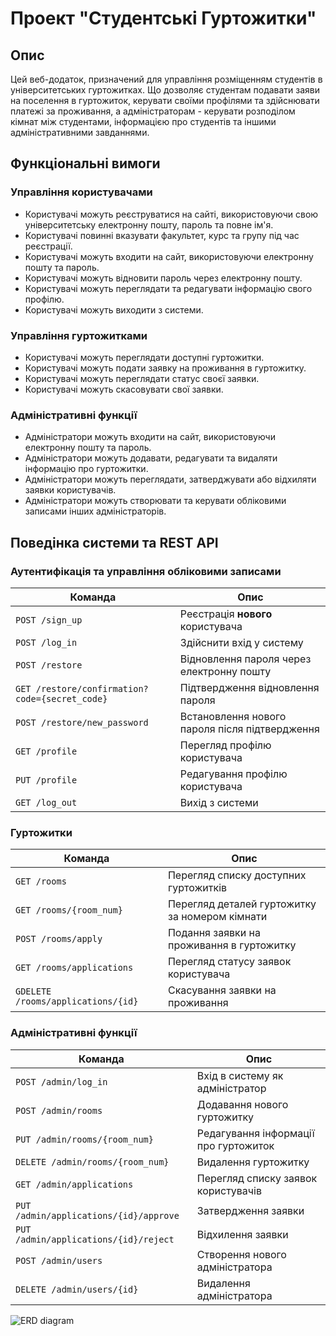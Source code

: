 # Проект "Студентські Гуртожитки"
## Опис
Цей веб-додаток, призначений для управління розміщенням студентів в університетських гуртожитках. Що дозволяє студентам подавати заяви на поселення в гуртожиток, керувати своїми профілями та здійснювати платежі за проживання, а адміністраторам - керувати розподілом кімнат між студентами, інформацією про студентів та іншими адміністративними завданнями.

## Функціональні вимоги
### Управління користувачами
- Користувачі можуть реєструватися на сайті, використовуючи свою університетську електронну пошту, пароль та повне ім'я.
- Користувачі повинні вказувати факультет, курс та групу під час реєстрації.
- Користувачі можуть входити на сайт, використовуючи електронну пошту та пароль.
- Користувачі можуть відновити пароль через електронну пошту.
- Користувачі можуть переглядати та редагувати інформацію свого профілю.
- Користувачі можуть виходити з системи.
### Управління гуртожитками
- Користувачі можуть переглядати доступні гуртожитки.
- Користувачі можуть подати заявку на проживання в гуртожитку.
- Користувачі можуть переглядати статус своєї заявки.
- Користувачі можуть скасовувати свої заявки.
### Адміністративні функції
- Адміністратори можуть входити на сайт, використовуючи електронну пошту та пароль.
- Адміністратори можуть додавати, редагувати та видаляти інформацію про гуртожитки.
- Адміністратори можуть переглядати, затверджувати або відхиляти заявки користувачів.
- Адміністратори можуть створювати та керувати обліковими записами інших адміністраторів.
  
## Поведінка системи та REST API

### Аутентифікація та управління обліковими записами
| Команда | Опис |
| --- | --- |
| `POST /sign_up` | Реєстрація **нового** користувача |
| `POST /log_in` | Здійснити вхід у систему |
| `POST /restore` | Відновлення пароля через електронну пошту |
| `GET /restore/confirmation?code={secret_code}` | Підтвердження відновлення пароля |
| `POST /restore/new_password` | Встановлення нового пароля після підтвердження |
| `GET /profile` | Перегляд профілю користувача |
| `PUT /profile` | Редагування профілю користувача |
| `GET /log_out` | Вихід з системи |

### Гуртожитки
| Команда | Опис |
| --- | --- |
| `GET /rooms` | Перегляд списку доступних гуртожитків |
| `GET /rooms/{room_num}` | Перегляд деталей гуртожитку за номером кімнати |
| `POST /rooms/apply` | Подання заявки на проживання в гуртожитку |
| `GET /rooms/applications` | Перегляд статусу заявок користувача |
| `GDELETE /rooms/applications/{id}` | Скасування заявки на проживання |

### Адміністративні функції
| Команда | Опис |
| --- | --- |
| `POST /admin/log_in` | Вхід в систему як адміністратор |
| `POST /admin/rooms` | Додавання нового гуртожитку |
| `PUT /admin/rooms/{room_num}` | Редагування інформації про гуртожиток |
| `DELETE /admin/rooms/{room_num}` | Видалення гуртожитку |
| `GET /admin/applications` | Перегляд списку заявок користувачів |
| `PUT /admin/applications/{id}/approve` | Затвердження заявки |
| `PUT /admin/applications/{id}/reject` | Відхилення заявки |
| `POST /admin/users` | Створення нового адміністратора |
| `DELETE /admin/users/{id}` | Видалення адміністратора |

![ERD diagram](https://github.com/VovaZubiak/CQLDataBase/blob/831641cfcb5607fea76de2a15929f13a658728dc/diagrama.JPG)
